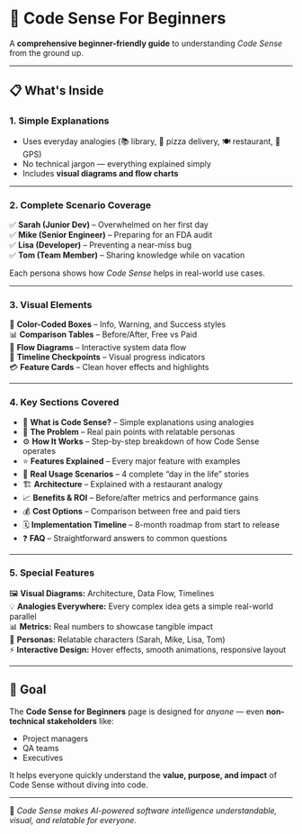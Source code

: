 # 🧠 Code Sense For Beginners

A **comprehensive beginner-friendly guide** to understanding *Code Sense* from the ground up.

---

## 📋 What's Inside

### 1. Simple Explanations
- Uses everyday analogies (📚 library, 🍕 pizza delivery, 🍽️ restaurant, 🧭 GPS)
- No technical jargon — everything explained simply
- Includes **visual diagrams and flow charts**

---

### 2. Complete Scenario Coverage
✅ **Sarah (Junior Dev)** – Overwhelmed on her first day  
✅ **Mike (Senior Engineer)** – Preparing for an FDA audit  
✅ **Lisa (Developer)** – Preventing a near-miss bug  
✅ **Tom (Team Member)** – Sharing knowledge while on vacation  

Each persona shows how *Code Sense* helps in real-world use cases.

---

### 3. Visual Elements
🎨 **Color-Coded Boxes** – Info, Warning, and Success styles  
📊 **Comparison Tables** – Before/After, Free vs Paid  
🔄 **Flow Diagrams** – Interactive system data flow  
📅 **Timeline Checkpoints** – Visual progress indicators  
💳 **Feature Cards** – Clean hover effects and highlights  

---

### 4. Key Sections Covered
- 🧩 **What is Code Sense?** – Simple explanations using analogies  
- 🚨 **The Problem** – Real pain points with relatable personas  
- ⚙️ **How It Works** – Step-by-step breakdown of how Code Sense operates  
- ⭐ **Features Explained** – Every major feature with examples  
- 👥 **Real Usage Scenarios** – 4 complete “day in the life” stories  
- 🏗️ **Architecture** – Explained with a restaurant analogy  
- 📈 **Benefits & ROI** – Before/after metrics and performance gains  
- 💰 **Cost Options** – Comparison between free and paid tiers  
- 🗓️ **Implementation Timeline** – 8-month roadmap from start to release  
- ❓ **FAQ** – Straightforward answers to common questions  

---

### 5. Special Features
🖼️ **Visual Diagrams:** Architecture, Data Flow, Timelines  
💡 **Analogies Everywhere:** Every complex idea gets a simple real-world parallel  
📊 **Metrics:** Real numbers to showcase tangible impact  
🎯 **Personas:** Relatable characters (Sarah, Mike, Lisa, Tom)  
⚡ **Interactive Design:** Hover effects, smooth animations, responsive layout  

---

## 🎯 Goal
The **Code Sense for Beginners** page is designed for *anyone* — even **non-technical stakeholders** like:
- Project managers  
- QA teams  
- Executives  

It helps everyone quickly understand the **value, purpose, and impact** of Code Sense without diving into code.

---

🧩 *Code Sense makes AI-powered software intelligence understandable, visual, and relatable for everyone.*
